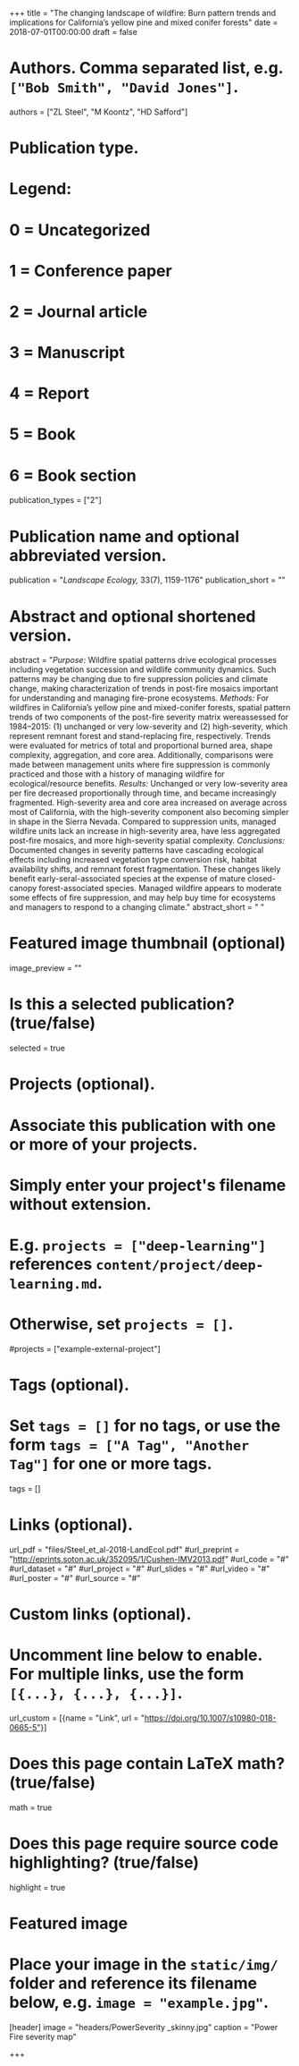 +++
title = "The changing landscape of wildfire: Burn pattern trends and implications for California’s yellow pine and mixed conifer forests"
date = 2018-07-01T00:00:00
draft = false

# Authors. Comma separated list, e.g. `["Bob Smith", "David Jones"]`.
authors = ["ZL Steel", "M Koontz", "HD Safford"]

# Publication type.
# Legend:
# 0 = Uncategorized
# 1 = Conference paper
# 2 = Journal article
# 3 = Manuscript
# 4 = Report
# 5 = Book
# 6 = Book section
publication_types = ["2"]

# Publication name and optional abbreviated version.
publication = "*Landscape Ecology,* 33(7), 1159-1176"
publication_short = ""

# Abstract and optional shortened version.
abstract = "*Purpose:* Wildfire spatial patterns drive ecological processes including vegetation succession and wildlife community dynamics. Such patterns may be changing due to fire suppression policies and climate change, making characterization of trends in post-fire mosaics important for understanding and managing fire-prone ecosystems.  *Methods:* For wildfires in California’s yellow pine and mixed-conifer forests, spatial pattern trends of two components of the post-fire severity matrix wereassessed for 1984–2015: (1) unchanged or very low-severity and (2) high-severity, which represent remnant forest and stand-replacing fire, respectively. Trends were evaluated for metrics of total and proportional burned area, shape complexity, aggregation, and core area. Additionally, comparisons were made between management units where fire suppression is commonly practiced and those with a history of managing wildfire for ecological/resource benefits.  *Results:* Unchanged or very low-severity area per fire decreased proportionally through time, and became increasingly fragmented. High-severity area and core area increased on average across most of California, with the high-severity component also becoming simpler in shape in the Sierra Nevada. Compared to suppression units, managed wildfire units lack an increase in high-severity area, have less aggregated post-fire mosaics, and more high-severity spatial complexity.   *Conclusions:* Documented changes in severity patterns have cascading ecological effects including increased vegetation type conversion risk, habitat availability shifts, and remnant forest fragmentation. These changes likely benefit early-seral-associated species at the expense of mature closed-canopy forest-associated species. Managed wildfire appears to moderate some effects of fire suppression, and may help buy time for ecosystems and managers to respond to a changing climate."
abstract_short = " "

# Featured image thumbnail (optional)
image_preview = ""

# Is this a selected publication? (true/false)
selected = true

# Projects (optional).
#   Associate this publication with one or more of your projects.
#   Simply enter your project's filename without extension.
#   E.g. `projects = ["deep-learning"]` references `content/project/deep-learning.md`.
#   Otherwise, set `projects = []`.
#projects = ["example-external-project"]

# Tags (optional).
#   Set `tags = []` for no tags, or use the form `tags = ["A Tag", "Another Tag"]` for one or more tags.
tags = []

# Links (optional).
url_pdf = "files/Steel_et_al-2018-LandEcol.pdf"
#url_preprint = "http://eprints.soton.ac.uk/352095/1/Cushen-IMV2013.pdf"
#url_code = "#"
#url_dataset = "#"
#url_project = "#"
#url_slides = "#"
#url_video = "#"
#url_poster = "#"
#url_source = "#"

# Custom links (optional).
#   Uncomment line below to enable. For multiple links, use the form `[{...}, {...}, {...}]`.
url_custom = [{name = "Link", url = "https://doi.org/10.1007/s10980-018-0665-5"}]

# Does this page contain LaTeX math? (true/false)
math = true

# Does this page require source code highlighting? (true/false)
highlight = true

# Featured image
# Place your image in the `static/img/` folder and reference its filename below, e.g. `image = "example.jpg"`.
[header]
image = "headers/PowerSeverity
_skinny.jpg"
caption = "Power Fire severity map"

+++

